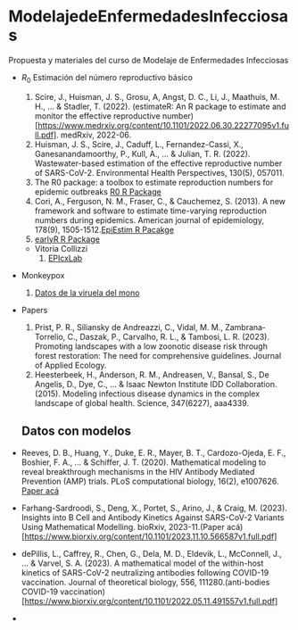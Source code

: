 # ModelajedeEnfermedadesInfecciosas
Propuesta y materiales del curso de Modelaje de Enfermedades Infecciosas

- $R_0$ Estimación del número reproductivo básico
  1. Scire, J., Huisman, J. S., Grosu, A, Angst, D. C., Li, J., Maathuis, M. H., ... & Stadler, T. (2022). (estimateR: An R package to estimate and monitor the effective reproductive number)[https://www.medrxiv.org/content/10.1101/2022.06.30.22277095v1.full.pdf]. medRxiv, 2022-06.
  2. Huisman, J. S., Scire, J., Caduff, L., Fernandez-Cassi, X., Ganesanandamoorthy, P., Kull, A., ... & Julian, T. R. (2022). Wastewater-based estimation of the effective reproductive number of SARS-CoV-2. Environmental Health Perspectives, 130(5), 057011.
  3. The R0 package: a toolbox to estimate reproduction numbers for epidemic outbreaks [R0 R Package](https://bmcmedinformdecismak.biomedcentral.com/articles/10.1186/1472-6947-12-147)
  4. Cori, A., Ferguson, N. M., Fraser, C., & Cauchemez, S. (2013). A new framework and software to estimate time-varying reproduction numbers during epidemics. American journal of epidemiology, 178(9), 1505-1512.[EpiEstim R Pacakge](https://cran.r-project.org/web/packages/EpiEstim/vignettes/demo.html)
  5. [earlyR R Package](https://www.repidemicsconsortium.org/earlyR/articles/earlyR.html)

  
  - Vitoria Collizzi
    1. [EPIcxLab](https://www.epicx-lab.com/covid-19.html?s=35) 

- Monkeypox
  1. [Datos de la viruela del mono](https://github.com/globaldothealth/monkeypox)
 
- Papers
    1. Prist, P. R., Siliansky de Andreazzi, C., Vidal, M. M., Zambrana‐Torrelio, C., Daszak, P., Carvalho, R. L., & Tambosi, L. R. (2023). Promoting landscapes with a low zoonotic disease risk through forest restoration: The need for comprehensive guidelines. Journal of Applied Ecology.
    2. Heesterbeek, H., Anderson, R. M., Andreasen, V., Bansal, S., De Angelis, D., Dye, C., ... & Isaac Newton Institute IDD Collaboration. (2015). Modeling infectious disease dynamics in the complex landscape of global health. Science, 347(6227), aaa4339.
 

  ## Datos con modelos

-    Reeves, D. B., Huang, Y., Duke, E. R., Mayer, B. T., Cardozo-Ojeda, E. F., Boshier, F. A., ... & Schiffer, J. T. (2020). Mathematical modeling to reveal breakthrough mechanisms in the HIV Antibody Mediated Prevention (AMP) trials. PLoS computational biology, 16(2), e1007626. [Paper acá](https://journals.plos.org/ploscompbiol/article/file?id=10.1371/journal.pcbi.1007626&type=printable) 
-    Farhang-Sardroodi, S., Deng, X., Portet, S., Arino, J., & Craig, M. (2023). Insights into B Cell and Antibody Kinetics Against SARS-CoV-2 Variants Using Mathematical Modelling. bioRxiv, 2023-11.(Paper acá)[https://www.biorxiv.org/content/10.1101/2023.11.10.566587v1.full.pdf]
-    dePillis, L., Caffrey, R., Chen, G., Dela, M. D., Eldevik, L., McConnell, J., ... & Varvel, S. A. (2023). A mathematical model of the within-host kinetics of SARS-CoV-2 neutralizing antibodies following COVID-19 vaccination. Journal of theoretical biology, 556, 111280.(anti-bodies COVID-19 vaccination)[https://www.biorxiv.org/content/10.1101/2022.05.11.491557v1.full.pdf]
-    
 



